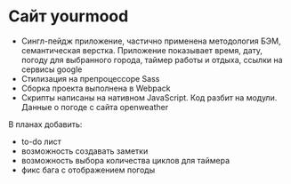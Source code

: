 # Сайт yourmood
<ul>
  <li>Сингл-пейдж приложение, частично применена методология БЭМ, семантическая верстка. Приложение показывает время, дату, погоду для выбранного города, таймер работы и отдыха, ссылки на сервисы google</li>
  <li>Стилизация на препроцессоре Sass</li>
  <li>Сборка проекта выполнена в Webpack</li>
  <li>Скрипты написаны на нативном JavaScript. Код разбит на модули. Данные о погоде с сайта openweather</li>
</ul>

В планах добавить:
<ul>
  <li>to-do лист</li>
  <li>возможность создавать заметки</li>
  <li>возможность выбора количества циклов для таймера</li>
  <li>фикс бага с отображением погоды</li>
</ul>
